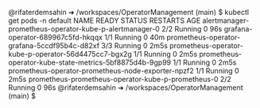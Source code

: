 @rifaterdemsahin ➜ /workspaces/OperatorManagement (main) $ kubectl get pods -n default
NAME                                                      READY   STATUS    RESTARTS   AGE
alertmanager-prometheus-operator-kube-p-alertmanager-0    2/2     Running   0          96s
grafana-operator-689967c5fd-hkqqx                         1/1     Running   0          40m
prometheus-operator-grafana-5ccdf95b4c-d82xf              3/3     Running   0          2m5s
prometheus-operator-kube-p-operator-56d4475cc7-bgx2g      1/1     Running   0          2m5s
prometheus-operator-kube-state-metrics-5bf8875d4b-9gp99   1/1     Running   0          2m5s
prometheus-operator-prometheus-node-exporter-npzf2        1/1     Running   0          2m5s
prometheus-prometheus-operator-kube-p-prometheus-0        2/2     Running   0          96s
@rifaterdemsahin ➜ /workspaces/OperatorManagement (main) $ 